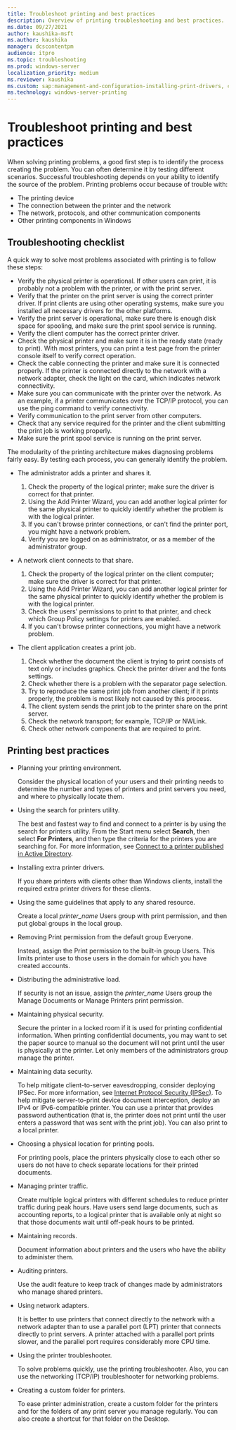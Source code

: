 ```yaml
---
title: Troubleshoot printing and best practices
description: Overview of printing troubleshooting and best practices.
ms.date: 09/27/2021
author: kaushika-msft
ms.author: kaushika
manager: dcscontentpm
audience: itpro
ms.topic: troubleshooting
ms.prod: windows-server
localization_priority: medium
ms.reviewer: kaushika
ms.custom: sap:management-and-configuration-installing-print-drivers, csstroubleshoot
ms.technology: windows-server-printing
---
```

# Troubleshoot printing and best practices

When solving printing problems, a good first step is to identify the process creating the problem. You can often determine it by testing different scenarios. Successful troubleshooting depends on your ability to identify the source of the problem. Printing problems occur because of trouble with:

- The printing device
- The connection between the printer and the network
- The network, protocols, and other communication components
- Other printing components in Windows

## Troubleshooting checklist

A quick way to solve most problems associated with printing is to follow these steps:

- Verify the physical printer is operational. If other users can print, it is probably not a problem with the printer, or with the print server.
- Verify that the printer on the print server is using the correct printer driver. If print clients are using other operating systems, make sure you installed all necessary drivers for the other platforms.
- Verify the print server is operational, make sure there is enough disk space for spooling, and make sure the print spool service is running.
- Verify the client computer has the correct printer driver.
- Check the physical printer and make sure it is in the ready state (ready to print). With most printers, you can print a test page from the printer console itself to verify correct operation.
- Check the cable connecting the printer and make sure it is connected properly. If the printer is connected directly to the network with a network adapter, check the light on the card, which indicates network connectivity.
- Make sure you can communicate with the printer over the network. As an example, if a printer communicates over the TCP/IP protocol, you can use the ping command to verify connectivity.
- Verify communication to the print server from other computers.
- Check that any service required for the printer and the client submitting the print job is working properly.
- Make sure the print spool service is running on the print server.

The modularity of the printing architecture makes diagnosing problems fairly easy. By testing each process, you can generally identify the problem.

- The administrator adds a printer and shares it.

    1. Check the property of the logical printer; make sure the driver is correct for that printer.
    1. Using the Add Printer Wizard, you can add another logical printer for the same physical printer to quickly identify whether the problem is with the logical printer.
    1. If you can't browse printer connections, or can't find the printer port, you might have a network problem.
    1. Verify you are logged on as administrator, or as a member of the administrator group.

- A network client connects to that share.

    1. Check the property of the logical printer on the client computer; make sure the driver is correct for that printer.
    1. Using the Add Printer Wizard, you can add another logical printer for the same physical printer to quickly identify whether the problem is with the logical printer.
    1. Check the users' permissions to print to that printer, and check which Group Policy settings for printers are enabled.
    1. If you can't browse printer connections, you might have a network problem.

- The client application creates a print job.

    1. Check whether the document the client is trying to print consists of text only or includes graphics. Check the printer driver and the fonts settings.
    1. Check whether there is a problem with the separator page selection.
    1. Try to reproduce the same print job from another client; if it prints properly, the problem is most likely not caused by this process.
    1. The client system sends the print job to the printer share on the print server.
    1. Check the network transport; for example, TCP/IP or NWLink.
    1. Check other network components that are required to print.

## Printing best practices

- Planning your printing environment.

    Consider the physical location of your users and their printing needs to determine the number and types of printers and print servers you need, and where to physically locate them.  
- Using the search for printers utility.
  
    The best and fastest way to find and connect to a printer is by using the search for printers utility. From the Start menu select **Search**, then select **For Printers**, and then type the criteria for the printers you are searching for. For more information, see [Connect to a printer published in Active Directory](/previous-versions/windows/it-pro/windows-server-2003/cc783221(v=ws.10)).  
- Installing extra printer drivers.

    If you share printers with clients other than Windows clients, install the required extra printer drivers for these clients.
- Using the same guidelines that apply to any shared resource.

    Create a local *printer\_name* Users group with print permission, and then put global groups in the local group.  
- Removing Print permission from the default group Everyone.

    Instead, assign the Print permission to the built-in group Users. This limits printer use to those users in the domain for which you have created accounts.  

- Distributing the administrative load.
  
    If security is not an issue, assign the *printer\_name* Users group the Manage Documents or Manage Printers print permission.  

- Maintaining physical security.

    Secure the printer in a locked room if it is used for printing confidential information. When printing confidential documents, you may want to set the paper source to manual so the document will not print until the user is physically at the printer. Let only members of the administrators group manage the printer.  

- Maintaining data security.

    To help mitigate client-to-server eavesdropping, consider deploying IPSec. For more information, see [Internet Protocol Security (IPSec)](/previous-versions/windows/it-pro/windows-server-2003/cc783420(v=ws.10)). To help mitigate server-to-print device document interception, deploy an IPv4 or IPv6-compatible printer. You can use a printer that provides password authentication (that is, the printer does not print until the user enters a password that was sent with the print job). You can also print to a local printer.  

- Choosing a physical location for printing pools.
  
    For printing pools, place the printers physically close to each other so users do not have to check separate locations for their printed documents.  

- Managing printer traffic.

    Create multiple logical printers with different schedules to reduce printer traffic during peak hours. Have users send large documents, such as accounting reports, to a logical printer that is available only at night so that those documents wait until off-peak hours to be printed.  

- Maintaining records.

    Document information about printers and the users who have the ability to administer them.  

- Auditing printers.

    Use the audit feature to keep track of changes made by administrators who manage shared printers.  

- Using network adapters.

    It is better to use printers that connect directly to the network with a network adapter than to use a parallel port (LPT) printer that connects directly to print servers. A printer attached with a parallel port prints slower, and the parallel port requires considerably more CPU time.  

- Using the printer troubleshooter.

    To solve problems quickly, use the printing troubleshooter. Also, you can use the networking (TCP/IP) troubleshooter for networking problems.  

- Creating a custom folder for printers.

    To ease printer administration, create a custom folder for the printers and for the folders of any print server you manage regularly. You can also create a shortcut for that folder on the Desktop.
